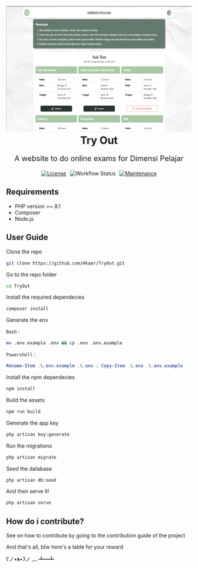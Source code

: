 <div align="center">
    <img src="https://github.com/Hkaar/TryOut/blob/dev/.github/images/cover.png?raw=true" alt="Cover image" width="640" height="340" style="background-size: cover;" /> 
    <h1 style="margin: 0.25rem; border: none; font-weight: 700;">Try Out</h1>
</div>

<p align="center" style="font-size: 1.25rem; margin-bottom: 1.25rem;">
    A website to do online exams for Dimensi Pelajar
</p>

<div align="center">
    <div style="display: flex; justify-content: center; gap: 10px;">
        <a href="https://opensource.org/licenses/Apache-2.0">
            <img src="https://img.shields.io/badge/License-Apache_2.0-blue.svg" alt="License">
        </a>
        <img src="https://github.com/Hkaar/TryOut/workflows/CI/badge.svg" alt="Workflow Status">
        <a href="https://GitHub.com/Naereen/StrapDown.js/graphs/commit-activity">
            <img src="https://img.shields.io/badge/Maintained%3F-yes-green.svg" alt="Maintenance">
        </a>
    </div>
</div>

## Requirements

- PHP version >= 8.1
- Composer
- Node.js

## User Guide

Clone the repo

```bash
git clone https://github.com/Hkaar/TryOut.git
```

Go to the repo folder

```bash
cd TryOut
```

Install the required dependecies

```bash
composer install
```

Generate the env

`Bash` :

```bash
mv .env.example .env && cp .env .env.example
```

`Powershell` :

```powershell
Rename-Item .\.env.example .\.env ; Copy-Item .\.env .\.env.example
```

Install the npm dependecies

```bash
npm install
```

Build the assets

```bash
npm run build
```

Generate the app key

```bash
php artisan key:generate
```

Run the migrations

```bash
php artisan migrate
```

Seed the database

```bash
php artisan db:seed
```

And then serve it!

```bash
php artisan serve
```

## How do i contribute?

See on how to contribute by going to the contribution guide of the project

And that's all, btw here's a table for your reward

ʕノ•ᴥ•ʔノ ︵ ┻━┻
